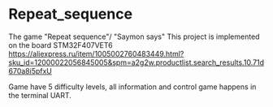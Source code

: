 # Repeat_sequence
The game "Repeat sequence"/ "Saymon says"
This project is implemented on the board STM32F407VET6 https://aliexpress.ru/item/1005002760483449.html?sku_id=12000022056845005&spm=a2g2w.productlist.search_results.10.71d670a8i5pfxU

Game have 5 difficulty levels, all information and control game happens in the terminal UART.
